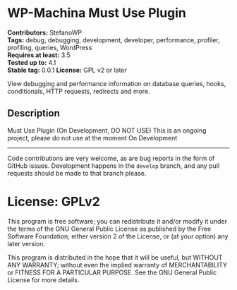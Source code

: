 # WP-Machina Must Use Plugin #

**Contributors:** StefanoWP  
**Tags:** debug, debugging, development, developer, performance, profiler, profiling, queries, WordPress  
**Requires at least:** 3.5  
**Tested up to:** 4.1  
**Stable tag:** 0.0.1 
**License:** GPL v2 or later  

View debugging and performance information on database queries, hooks, conditionals, HTTP requests, redirects and more.

## Description ##
Must Use Plugin (On Development, DO NOT USE)
This is an ongoing project, please do not use at the moment
On Development

---

Code contributions are very welcome, as are bug reports in the form of GitHub issues. Development happens in the `develop` branch, and any pull requests should be made to that branch please.

# License: GPLv2 #

This program is free software; you can redistribute it and/or modify
it under the terms of the GNU General Public License as published by
the Free Software Foundation; either version 2 of the License, or
(at your option) any later version.

This program is distributed in the hope that it will be useful,
but WITHOUT ANY WARRANTY; without even the implied warranty of
MERCHANTABILITY or FITNESS FOR A PARTICULAR PURPOSE.  See the
GNU General Public License for more details.

